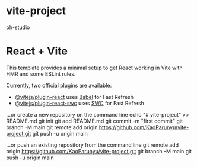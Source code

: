 # vite-project
oh-studio
# React + Vite

This template provides a minimal setup to get React working in Vite with HMR and some ESLint rules.

Currently, two official plugins are available:

- [@vitejs/plugin-react](https://github.com/vitejs/vite-plugin-react/blob/main/packages/plugin-react/README.md) uses [Babel](https://babeljs.io/) for Fast Refresh
- [@vitejs/plugin-react-swc](https://github.com/vitejs/vite-plugin-react-swc) uses [SWC](https://swc.rs/) for Fast Refresh





…or create a new repository on the command line
echo "# vite-project" >> README.md
git init
git add README.md
git commit -m "first commit"
git branch -M main
git remote add origin https://github.com/KaoParunyu/vite-project.git
git push -u origin main



…or push an existing repository from the command line
git remote add origin https://github.com/KaoParunyu/vite-project.git
git branch -M main
git push -u origin main